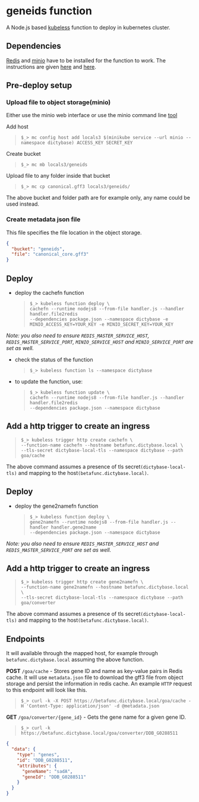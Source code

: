 # geneids function

A Node.js based [kubeless](https://kubeless.io) function to deploy in kubernetes cluster.

## Dependencies

[Redis](https://redis.io) and [minio](https://minio.io) have to be installed
for the function to work. The instructions are given
[here](https://github.com/dictyBase/Migration/blob/master/deploy.md#redis) and
[here](https://github.com/dictyBase/Migration/blob/master/deploy.md#object-storages3-compatible).

## Pre-deploy setup

### Upload file to object storage(minio)

Either use the minio web interface or use the minio command line
[tool](https://docs.minio.io/docs/minio-client-quickstart-guide.html)

Add host

> `$_> mc config host add locals3 $(minikube service --url minio --namespace dictybase) ACCESS_KEY SECRET_KEY`

Create bucket

> `$_> mc mb locals3/geneids`

Upload file to any folder inside that bucket

> `$_> mc cp canonical.gff3 locals3/geneids/`

The above bucket and folder path are for example only, any name could be used instead.

### Create metadata json file

This file specifies the file location in the object storage.

```json
{
  "bucket": "geneids",
  "file": "canonical_core.gff3"
}
```

## Deploy

- deploy the cachefn function

  > `$_> kubeless function deploy \`  
  > `cachefn --runtime nodejs8 --from-file handler.js --handler handler.file2redis`  
  > `--dependencies package.json --namespace dictybase -e MINIO_ACCESS_KEY=YOUR_KEY -e MINIO_SECRET_KEY=YOUR_KEY`

<em>Note: you also need to ensure `REDIS_MASTER_SERVICE_HOST`, `REDIS_MASTER_SERVICE_PORT`, `MINIO_SERVICE_HOST` and `MINIO_SERVICE_PORT` are set as well.</em>

- check the status of the function

  > `$_> kubeless function ls --namespace dictybase`

- to update the function, use:
  > `$_> kubeless function update \`  
  > `cachefn --runtime nodejs8 --from-file handler.js --handler handler.file2redis`  
  > `--dependencies package.json --namespace dictybase`

## Add a http trigger to create an ingress

> `$_> kubeless trigger http create cachefn \`  
> `--function-name cachefn --hostname betafunc.dictybase.local \`  
> `--tls-secret dictybase-local-tls --namespace dictybase --path goa/cache`

The above command assumes a presence of tls secret`(dictybase-local-tls)` and mapping
to the host`(betafunc.dictybase.local)`.

## Deploy

- deploy the gene2namefn function

  > `$_> kubeless function deploy \`  
  > `gene2namefn --runtime nodejs8 --from-file handler.js --handler handler.gene2name`  
  > `--dependencies package.json --namespace dictybase`

<em>Note: you also need to ensure `REDIS_MASTER_SERVICE_HOST` and `REDIS_MASTER_SERVICE_PORT` are set as well.</em>

## Add a http trigger to create an ingress

> `$_> kubeless trigger http create gene2namefn \`  
> `--function-name gene2namefn --hostname betafunc.dictybase.local \`  
> `--tls-secret dictybase-local-tls --namespace dictybase --path goa/converter`

The above command assumes a presence of tls secret`(dictybase-local-tls)` and mapping
to the host`(betafunc.dictybase.local)`.

## Endpoints

It will available through the mapped host, for example through
`betafunc.dictybase.local` assuming the above function.

**POST** `/goa/cache` - Stores gene ID and name as key-value pairs in Redis cache.
It will use `metadata.json` file to download the gff3 file from object storage and
persist the information in redis cache. An example `HTTP` request to this endpoint
will look like this.

> `$_> curl -k -X POST https://betafunc.dictybase.local/goa/cache -H 'Content-Type: application/json' -d @metadata.json`

**GET** `/goa/converter/{gene_id}` - Gets the gene name for a given gene ID.

> `$_> curl -k https://betafunc.dictybase.local/goa/converter/DDB_G0288511`

```json
{
  "data": {
    "type": "genes",
    "id": "DDB_G0288511",
    "attributes": {
      "geneName": "sadA",
      "geneId": "DDB_G0288511"
    }
  }
}
```
